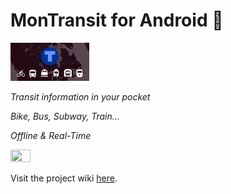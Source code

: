 # MonTransit for Android 🍁

<img width="25%" height="25%" src="https://github.com/mtransitapps/mtransit-for-android/blob/master/app-android/src/main/play/listings/en-US/graphics/feature-graphic/1.png?raw=true"/>

_Transit information in your pocket_

_Bike, Bus, Subway, Train…_

_Offline & Real-Time_

<a href="https://play.google.com/store/apps/details?id=org.mtransit.android"><img width="25%" height="25%" src="https://play.google.com/intl/en_us/badges/static/images/badges/en_badge_web_generic.png"/></a>

Visit the project wiki [here](https://github.com/mtransitapps/mtransit-for-android/wiki).
